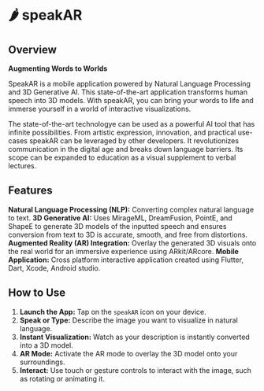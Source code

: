 # 🌶️ speakAR

## Overview
**Augmenting Words to Worlds**

SpeakAR is a mobile application powered by Natural Language Processing and 3D Generative AI. This state-of-the-art application transforms human speech into 3D models. With speakAR, you can bring your words to life and immerse yourself in a world of interactive visualizations.

The state-of-the-art technologye can be used as a powerful AI tool that has infinite possibilities. From artistic expression, innovation, and practical use-cases speakAR can be leveraged by other developers. It revolutionizes communication in the digital age and breaks down language barriers. Its scope can be expanded to education as a visual supplement to verbal lectures. 
## Features

**Natural Language Processing (NLP):** Converting complex natural language to text.
**3D Generative AI:** Uses MirageML, DreamFusion, PointE, and ShapeE to generate 3D models of the inputted speech and ensures conversion from text to 3D is accurate, smooth, and free from distortions.
**Augmented Reality (AR) Integration:** Overlay the generated 3D visuals onto the real world for an immersive experience using ARkit/ARcore.
**Mobile Application:** Cross platform interactive application created using Flutter, Dart, Xcode, Android studio.

## How to Use

1. **Launch the App:** Tap on the `speakAR` icon on your device.
2. **Speak or Type:** Describe the image you want to visualize in natural language.
3. **Instant Visualization:** Watch as your description is instantly converted into a 3D model.
4. **AR Mode:** Activate the AR mode to overlay the 3D model onto your surroundings.
5. **Interact:** Use touch or gesture controls to interact with the image, such as rotating or animating it.
